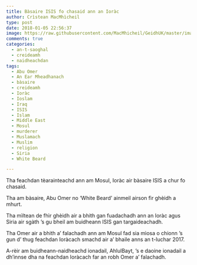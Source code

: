 ```yaml
---
title: Bàsaire ISIS fo chasaid ann an Ioràc
author: Crìstean MacMhìcheil
type: post
date: 2018-01-05 22:56:37
image: https://raw.githubusercontent.com/MacMhicheil/GeidhUK/master/images/2018-01-05-basaire-isis-fo-chasaid-ann-an-iorac.jpg
comments: true
categories:
  - an-t-saoghal
  - creideamh
  - naidheachdan
tags:
  - Abu Omer
  - An Ear Mheadhanach
  - bàsaire
  - creideamh
  - Ioràc
  - Ioslam
  - Iraq
  - ISIS
  - Islam
  - Middle East
  - Mosul
  - murderer
  - Muslamach
  - Muslim
  - religion
  - Siria
  - White Beard

---
```

Tha feachdan tèarainteachd ann am Mosul, Ioràc air bàsaire ISIS a chur fo chasaid.

<!--more-->

Tha am bàsaire, Abu Omer no ‘White Beard’ ainmeil airson fìr ghèidh a mhurt.

Tha mìltean de fhìr ghèidh air a bhith gan fuadachadh ann an Ioràc agus Siria air sgàth ’s gu bheil am buidheann ISIS gan targaideachadh.

Tha Omer air a bhith a’ falachadh ann am Mosul fad sia mìosa o chionn ’s gun d’ thug feachdan Ioràcach smachd air a’ bhaile anns an t-Iuchar 2017.

A-rèir am buidheann-naidheachd ionadail, AhlulBayt, ’s e daoine ionadail a dh’innse dha na feachdan Ioràcach far an robh Omer a’ falachadh.
